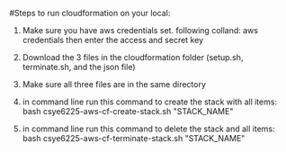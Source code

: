 #Steps to run cloudformation on your local:

1. Make sure you have aws credentials set. following colland: aws credentials
then enter the access and secret key

2. Download the 3 files in the cloudformation folder (setup.sh, terminate.sh, and the json file)

3. Make sure all three files are in the same directory

4. in command line run this command to create the stack with all items: bash csye6225-aws-cf-create-stack.sh "STACK_NAME"
5. in command line run this command to delete the stack and all items: bash csye6225-aws-cf-terminate-stack.sh "STACK_NAME"


